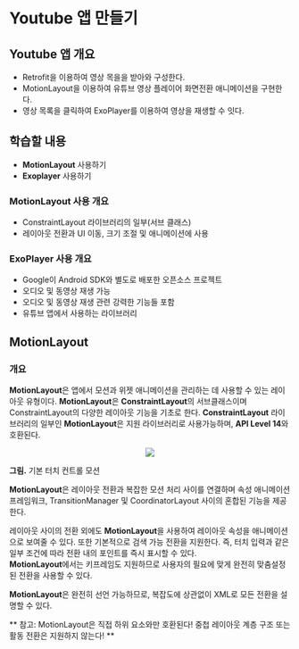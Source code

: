 # Youtube 앱 만들기

## Youtube 앱 개요
 - Retrofit을 이용하여 영상 목을을 받아와 구성한다.
 - MotionLayout을 이용하여 유튜브 영상 플레이어 화면전환 애니메이션을 구현한다.
 - 영상 목록을 클릭하여 ExoPlayer를 이용하여 영상을 재생할 수 잇다.

## 학습할 내용
 - **MotionLayout** 사용하기
 - **Exoplayer** 사용하기

### MotionLayout 사용 개요
 - ConstraintLayout 라이브러리의 일부(서브 클래스)
 - 레이아웃 전환과 UI 이동, 크기 조절 및 애니메이션에 사용

### ExoPlayer 사용 개요
 - Google이 Android SDK와 별도로 배포한 오픈소스 프로젝트
 - 오디오 및 동영상 재생 가능
 - 오디오 및 동영상 재생 관련 강력한 기능들 포함
 - 유튜브 앱에서 사용하는 라이브러리 

## MotionLayout
### 개요
<p>
 
**MotionLayout**은 앱에서 모션과 위젯 애니메이션을 관리하는 데 사용할 수 있는 레이아웃 유형이다. **MotionLayout**은 **ConstraintLayout**의 서브클래스이며 ConstraintLayout의 다양한 레이아웃 기능을 기초로 한다. **ConstraintLayout** 라이브러리의 일부인 **MotionLayout**은 지원 라이브러리로 사용가능하며, **API Level 14**와 호환된다.
</p>

<p align="center">
 
 <img src="https://developer.android.com/images/training/constraint-layout/motion-simple.gif?hl=ko"/>
 
 **그림.** 기본 터치 컨트롤 모션
 </p>
 
<p>
 
**MotionLayout**은 레이아웃 전환과 복잡한 모션 처리 사이를 연결하며 속성 애니메이션 프레임워크, TransitionManager 및 CoordinatorLayout 사이의 혼합된 기능을 제공한다.
</p>

<p>
 
 레이아웃 사이의 전환 외에도 **MotionLayout**을 사용하여 레이아웃 속성을 애니메이션으로 보여줄 수 있다. 또한 기본적으로 검색 가능 전환을 지원한다. 즉, 터치 입력과 같은 일부 조건에 따라 전환 내의 포인트를 즉시 표시할 수 있다.</br>
 **MotionLayout**에서는 키프레임도 지원하므로 사용자의 필요에 맞게 완전히 맞춤설정된 전환을 사용할 수 있다.
 </p>
 
 <p>
 
 **MotionLayout**은 완전히 선언 가능하므로, 복잡도에 상관없이 XML로 모든 전환을 설명할 수 있다.
 </p>
 
 <P>

** 참고: MotionLayout은 직접 하위 요소와만 호환된다! 중첩 레이아웃 계층 구조 또는 활동 전환은 지원하지 않는다! **
 </p>


